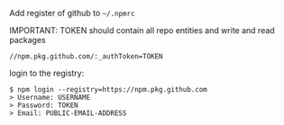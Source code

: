 Add register of github to `~/.npmrc`

IMPORTANT: TOKEN should contain all repo entities and write and read packages
```
//npm.pkg.github.com/:_authToken=TOKEN
```

login to the registry:

```
$ npm login --registry=https://npm.pkg.github.com
> Username: USERNAME
> Password: TOKEN
> Email: PUBLIC-EMAIL-ADDRESS
```

